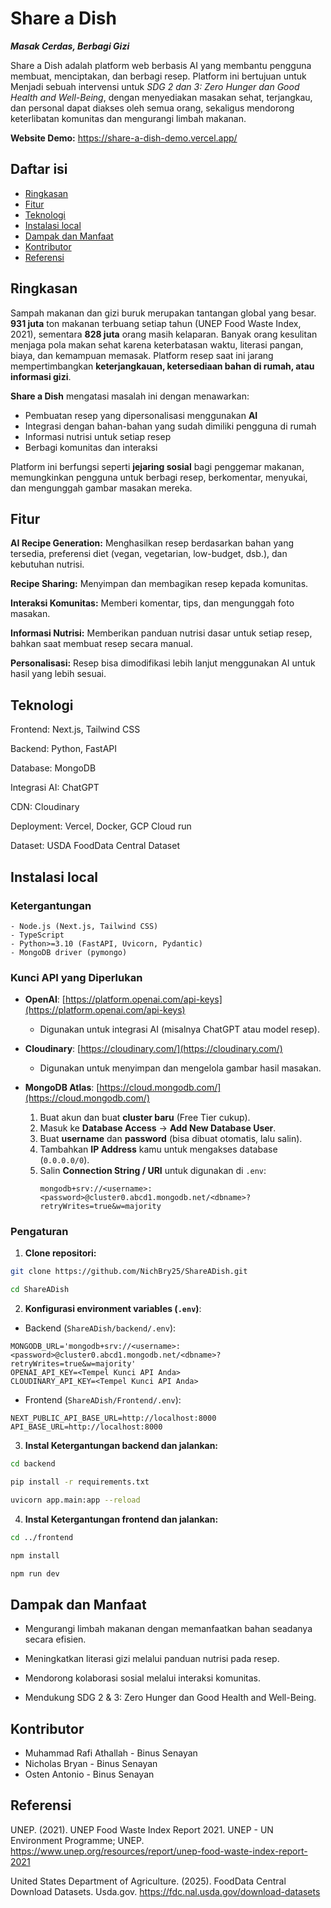 
# Share a Dish
_**Masak Cerdas, Berbagi Gizi**_

Share a Dish adalah platform web berbasis AI yang membantu pengguna membuat, menciptakan, dan berbagi resep. Platform ini bertujuan untuk Menjadi sebuah intervensi untuk _SDG 2 dan 3: Zero Hunger dan Good Health and Well-Being_, dengan menyediakan masakan sehat, terjangkau, dan personal dapat diakses oleh semua orang, sekaligus mendorong keterlibatan komunitas dan mengurangi limbah makanan.

**Website Demo:** 
https://share-a-dish-demo.vercel.app/ 

## Daftar isi

- [Ringkasan](#ringkasan)
- [Fitur](#fitur)
- [Teknologi](#teknologi)
- [Instalasi local](#instalasi-local)
- [Dampak dan Manfaat](#dampak-dan-manfaat)
- [Kontributor](#kontributor)
- [Referensi](#referensi)

## Ringkasan
Sampah makanan dan gizi buruk merupakan tantangan global yang besar. **931 juta** ton makanan terbuang setiap tahun (UNEP Food Waste Index, 2021), sementara **828 juta** orang masih kelaparan. Banyak orang kesulitan menjaga pola makan sehat karena keterbatasan waktu, literasi pangan, biaya, dan kemampuan memasak. Platform resep saat ini jarang mempertimbangkan **keterjangkauan, ketersediaan bahan di rumah, atau informasi gizi**. 

**Share a Dish** mengatasi masalah ini dengan menawarkan:

- Pembuatan resep yang dipersonalisasi menggunakan **AI**
- Integrasi dengan bahan-bahan yang sudah dimiliki pengguna di rumah
- Informasi nutrisi untuk setiap resep
- Berbagi komunitas dan interaksi

Platform ini berfungsi seperti **jejaring sosial** bagi penggemar makanan, memungkinkan pengguna untuk berbagi resep, berkomentar, menyukai, dan mengunggah gambar masakan mereka.

## Fitur
**AI Recipe Generation:** Menghasilkan resep berdasarkan bahan yang tersedia, preferensi diet (vegan, vegetarian, low-budget, dsb.), dan kebutuhan nutrisi.

**Recipe Sharing:** Menyimpan dan membagikan resep kepada komunitas.

**Interaksi Komunitas:** Memberi komentar, tips, dan mengunggah foto masakan.

**Informasi Nutrisi:** Memberikan panduan nutrisi dasar untuk setiap resep, bahkan saat membuat resep secara manual.

**Personalisasi:** Resep bisa dimodifikasi lebih lanjut menggunakan AI untuk hasil yang lebih sesuai.

## Teknologi
Frontend: Next.js, Tailwind CSS

Backend: Python, FastAPI

Database: MongoDB

Integrasi AI: ChatGPT

CDN: Cloudinary

Deployment: Vercel, Docker, GCP Cloud run

Dataset: USDA FoodData Central Dataset

## Instalasi local

### Ketergantungan
````
- Node.js (Next.js, Tailwind CSS)  
- TypeScript  
- Python>=3.10 (FastAPI, Uvicorn, Pydantic)  
- MongoDB driver (pymongo)  
````

### Kunci API yang Diperlukan

- **OpenAI**: [https://platform.openai.com/api-keys](https://platform.openai.com/api-keys)  
  - Digunakan untuk integrasi AI (misalnya ChatGPT atau model resep).

- **Cloudinary**: [https://cloudinary.com/](https://cloudinary.com/)  
  - Digunakan untuk menyimpan dan mengelola gambar hasil masakan.

- **MongoDB Atlas**: [https://cloud.mongodb.com/](https://cloud.mongodb.com/)  
  1. Buat akun dan buat **cluster baru** (Free Tier cukup).  
  2. Masuk ke **Database Access** → **Add New Database User**.  
  3. Buat **username** dan **password** (bisa dibuat otomatis, lalu salin).  
  4. Tambahkan **IP Address** kamu untuk mengakses database (`0.0.0.0/0`).  
  5. Salin **Connection String / URI** untuk digunakan di `.env`:
     ```
     mongodb+srv://<username>:<password>@cluster0.abcd1.mongodb.net/<dbname>?retryWrites=true&w=majority
     ```

### Pengaturan

1. **Clone repositori:**
```bash
git clone https://github.com/NichBry25/ShareADish.git

cd ShareADish
```
2. **Konfigurasi environment variables (```.env```)**:

- Backend (```ShareADish/backend/.env```):
```
MONGODB_URL='mongodb+srv://<username>:<password>@cluster0.abcd1.mongodb.net/<dbname>?retryWrites=true&w=majority'
OPENAI_API_KEY=<Tempel Kunci API Anda>
CLOUDINARY_API_KEY=<Tempel Kunci API Anda>
```

- Frontend (```ShareADish/Frontend/.env```):
```
NEXT_PUBLIC_API_BASE_URL=http://localhost:8000
API_BASE_URL=http://localhost:8000
```

3. **Instal Ketergantungan backend dan jalankan:**
```bash
cd backend

pip install -r requirements.txt

uvicorn app.main:app --reload
```

4. **Instal Ketergantungan frontend dan jalankan:**
```bash
cd ../frontend

npm install

npm run dev
```

## Dampak dan Manfaat
- Mengurangi limbah makanan dengan memanfaatkan bahan seadanya secara efisien.

- Meningkatkan literasi gizi melalui panduan nutrisi pada resep.

- Mendorong kolaborasi sosial melalui interaksi komunitas.

- Mendukung SDG 2 & 3: Zero Hunger dan Good Health and Well-Being.

## Kontributor
- Muhammad Rafi Athallah - Binus Senayan
- Nicholas Bryan - Binus Senayan
- Osten Antonio - Binus Senayan

## Referensi
UNEP. (2021). UNEP Food Waste Index Report 2021. UNEP - UN Environment Programme; UNEP. https://www.unep.org/resources/report/unep-food-waste-index-report-2021

United States Department of Agriculture. (2025). FoodData Central Download Datasets. Usda.gov. https://fdc.nal.usda.gov/download-datasets

